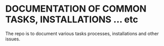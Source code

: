 
# DOCUMENTATION OF COMMON TASKS, INSTALLATIONS ... etc
The repo is to document various tasks processes, installations and other issues.
